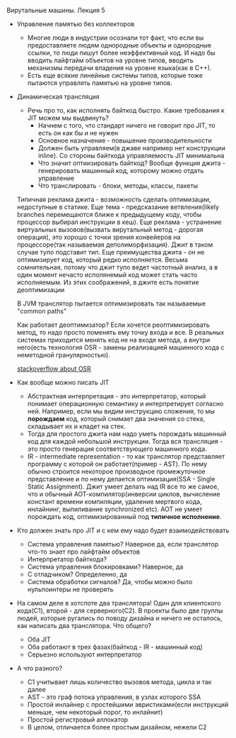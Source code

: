 Вирутальные машины. Лекция 5

<!-- Байка Иготти про какую-то другую виртуальную машину. Чуваки из сана основали стартапчик, который выжил и живет уже много лет. Хотели исполнять джаву более качественно(джава-ускоритель с большим хипом и малыми паузами GC). Сначала было прибыльно, потому что мало кто занимался, а сейчас - не очень. Прикольная особенность системы управления памятью заключалась в том, чтобы создать полностью параллельный и конкурентный сборщик, который еще и перемещал объекты(azul jvm или как-то так). Чуваки перемещали указатели без остановки мира каким-то хитрым трюком с page fault -->

* Управление памятью без коллекторов  
    * Многие люди в индустрии осознали тот факт, что если вы предоставляете людям однородные объекты и однородные ссылки, то люди пишут более неэффективный код. И надо бы вводить лайфтайм объектов на уровне типов, вводить механизмы передачи владения на уровне языка(как в С++).  
    * Есть еще всякие линейные системы типов, которые тоже пытаются управлять памятью на уровне типов.


* Динамическая трансляция  
    * Речь про то, как исполнять байткод быстро. Какие требования к JIT можем мы выдвинуть?
      * Начнем с того, что стандарт ничего не говорит про JIT, то есть он как бы и не нужен
      * Основное назначение - повышение производительности
      * Должен быть управляем(в джаве например нет конструкции inline). Со стороны байткода управляемость JIT минимальна
      * Что значит оптиизировать байткод? Вообще функция джита - генерировать машинный код, которому можно отдать управление
      * Что транслировать - блоки, методы, классы, пакеты

    Типичная реклама джита - возможность сделать оптимизации, недоступные в статике. Еще тема - предсказание ветвления(likely branches перемещаются ближе к предыдущему коду, чтобы процессор выбирал инструкции в кеш). Еще реклама - устранение виртуальных вызовов(вызвать вирутальный метод - дорогая операция), это хорошо с точки зрения конвейеров на процессоре(так называемая деполиморфизация). Джит в таком случае тупо подставит тип. Еще преимущества джита - он не оптимизирует код, который редко исполняется. Весьма сомнительная, потому что джит тупо ведет частотный анализ, а в один момент нечасто исполянемый код может стать часто исполняемым. Из этих соображений, в джите есть понятие деоптимизации

    В JVM транслятор пытается оптимизировать так называемые "common paths"

    Как работает деоптимизатор? Если хочется реоптимизировать метод, то надо просто поменять ему точку входа и все. В реальных системах приходится менять код не на входе метода, а внутри него(есть технология OSR - замены реализацией машинного кода с неметодной гранулярностью).

    [stackoverflow about OSR](http://stackoverflow.com/questions/9105505/differences-between-just-in-time-compilation-and-on-stack-replacement)

* Как вообще можно писать JIT
    * Абстрактная интерпретация - это интерпретатор, который понимает операционную семантику и интерпретирует согласно ней. Например, если мы видим инструкцию сложения, то мы __порождаем__ код, который снимает два значения со стека, складывает их и кладет на стек.
    * Тогда для простого джита нам надо уметь порождать машинный код для каждой небольшой инструкции. Тогда вся трансляция - это просто генерация соответствующего машинного кода.
    * IR - intermediate representation - то как транслятор представляет программу с которой он работает(пример - AST). По нему обычно строится некоторое производное промежуточное представление и по нему делается оптимизация(SSA - Single Static Assignment). Джит умеет делать над IR все то же самое, что и обычный АОТ-компилятор(инверсии циклов, вычисление констант времени компиляции, удаление мертвого кода, инлайнинг, выпиливание synchronized etc). АОТ не умеет порождать код, оптимизированный под __типичное исполнение__.

* Кто должен знать про JIT и с кем ему надо будет взаимодействовать
    * Система управления памятью? Наверное да, если транслятор что-то знает про лайфтайм объектов
    * Интерпретатор байткода?
    * Система управления блокировками? Наверное, да
    * С отладчиком? Определенно, да
    * Система обработки сигналов? Да, чтобы можно было нульпоинтеры не проверять

* На самом деле в хотспоте два транслятора! Один для клиентского кода(С1), второй - для серверного(С2). В проекты было две группы людей, которые ругались по поводу дизайна и ничего не осталось, как написать два транслятора. Что общего?
    * Оба JIT
    * Оба работают в трех фазах(байткод - IR - машинный код)
    * Серьезно используют интерпретатор
* А что разного?
    * С1 учитывает лишь количество вызовов метода, цикла и так далее
    * AST - это граф потока управления, в узлах которого SSA
    * Простой инлайнер с простейшими эвристиками(если инструкций меньше, чем некоторый порог, то инлайнит)
    * Простой регистровый аллокатор
    * В целом, отличается более простым дизайном, нежели С2
